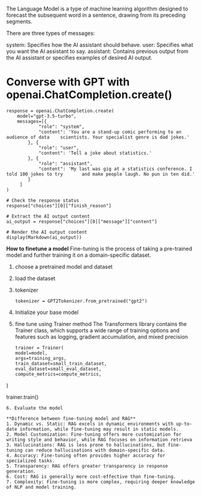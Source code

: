 The Language Model is a type of machine learning algorithm designed to forecast the subsequent word in a sentence, drawing from its preceding segments. 

There are three types of messages:

system: Specifies how the AI assistant should behave.
user: Specifies what you want the AI assistant to say.
assistant: Contains previous output from the AI assistant or specifies examples of desired AI output.

# Converse with GPT with openai.ChatCompletion.create()
```
response = openai.ChatCompletion.create(
    model="gpt-3.5-turbo",
    messages=[{
            "role": "system",
            "content": 'You are a stand-up comic performing to an audience of data    scientists. Your specialist genre is dad jokes.'
        }, {
            "role": "user",
            "content": 'Tell a joke about statistics.'
        }, {
            "role": "assistant",
            "content": 'My last was gig at a statistics conference. I told 100 jokes to try       and make people laugh. No pun in ten did.'
        }
     ]
)

# Check the response status
response["choices"][0]["finish_reason"]

# Extract the AI output content
ai_output = response["choices"][0]["message"]["content"]

# Render the AI output content
display(Markdown(ai_output))
```
**How to finetune a model**
Fine-tuning is the process of taking a pre-trained model and further training it on a domain-specific dataset.
1. choose a pretrained model and dataset
2. load the dataset
3. tokenizer
   ```
   tokenizer = GPT2Tokenizer.from_pretrained("gpt2")
   ```

4. Initialize your base model
5. fine tune using Trainer method
    The Transformers library contains the Trainer class, which supports a wide range of training options and features such as logging, gradient accumulation, and mixed precision
   ```
   trainer = Trainer(
   model=model,
   args=training_args,
   train_dataset=small_train_dataset,
   eval_dataset=small_eval_dataset,
   compute_metrics=compute_metrics,

)

trainer.train()
```
6. Evaluate the model

**Difference between fine-tuning model and RAG**
1. Dynamic vs. Static: RAG excels in dynamic environments with up-to-date information, while fine-tuning may result in static models.
2. Model Customization: Fine-tuning offers more customization for writing style and behavior, while RAG focuses on information retrieva
3. Hallucinations: RAG is less prone to hallucinations, but fine-tuning can reduce hallucinations with domain-specific data.
4. Accuracy: Fine-tuning often provides higher accuracy for specialized tasks.
5. Transparency: RAG offers greater transparency in response generation.
6. Cost: RAG is generally more cost-effective than fine-tuning.
7. Complexity: Fine-tuning is more complex, requiring deeper knowledge of NLP and model training.
